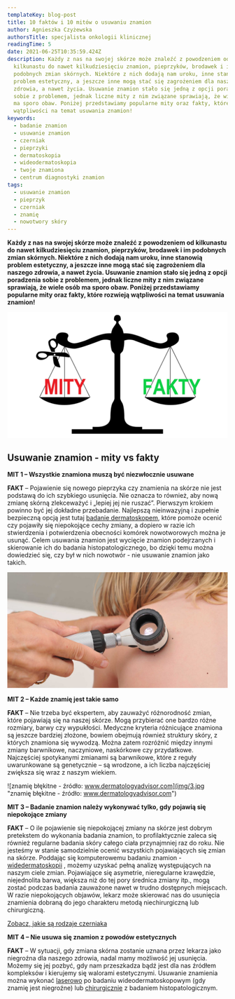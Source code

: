 ```yaml
---
templateKey: blog-post
title: 10 faktów i 10 mitów o usuwaniu znamion
author: Agnieszka Czyżewska
authorsTitle: specjalista onkologii klinicznej
readingTime: 5
date: 2021-06-25T10:35:59.424Z
description: Każdy z nas na swojej skórze może znaleźć z powodzeniem od
  kilkunastu do nawet kilkudziesięciu znamion, pieprzyków, brodawek i im
  podobnych zmian skórnych. Niektóre z nich dodają nam uroku, inne stanowią
  problem estetyczny, a jeszcze inne mogą stać się zagrożeniem dla naszego
  zdrowia, a nawet życia. Usuwanie znamion stało się jedną z opcji poradzenia
  sobie z problemem, jednak liczne mity z nim związane sprawiają, że wiele osób
  ma sporo obaw. Poniżej przedstawiamy popularne mity oraz fakty, które rozwieją
  wątpliwości na temat usuwania znamion!
keywords:
  - badanie znamion
  - usuwanie znamion
  - czerniak
  - pieprzyki
  - dermatoskopia
  - wideodermatoskopia
  - twoje znamiona
  - centrum diagnostyki znamion
tags:
  - usuwanie znamion
  - pieprzyk
  - czerniak
  - znamię
  - nowotwory skóry
---
```

**Każdy z nas na swojej skórze może znaleźć z powodzeniem od kilkunastu do nawet kilkudziesięciu znamion, pieprzyków, brodawek i im podobnych zmian skórnych. Niektóre z nich dodają nam uroku, inne stanowią problem estetyczny, a jeszcze inne mogą stać się zagrożeniem dla naszego zdrowia, a nawet życia. Usuwanie znamion stało się jedną z opcji poradzenia sobie z problemem, jednak liczne mity z nim związane sprawiają, że wiele osób ma sporo obaw. Poniżej przedstawiamy popularne mity oraz fakty, które rozwieją wątpliwości na temat usuwania znamion!**

![Usuwanie znamion - mity vs fakty](img/1.jpg)

## **Usuwanie znamion - mity vs fakty**

**MIT 1 – Wszystkie znamiona muszą być niezwłocznie usuwane**

**FAKT** – Pojawienie się nowego pieprzyka czy znamienia na skórze nie jest podstawą do ich szybkiego usunięcia. Nie oznacza to również, aby nową zmianę skórną zlekceważyć i „lepiej jej nie ruszać”. Pierwszym krokiem powinno być jej dokładne przebadanie. Najlepszą nieinwazyjną i zupełnie bezpieczną opcją jest tutaj [badanie dermatoskopem](https://twojeznamiona.pl/dermatoskopia-badanie-znamion), które pomoże ocenić czy pojawiły się niepokojące cechy zmiany, a dopiero w razie ich stwierdzenia i potwierdzenia obecności komórek nowotworowych można je usunąć. Celem usuwania znamion jest wycięcie znamion podejrzanych i skierowanie ich do badania histopatologicznego, bo dzięki temu można dowiedzieć się, czy był w nich nowotwór - nie usuwanie znamion jako takich.

![Badanie znamion dermatoskopem ręcznym](img/2.jpg "Badanie znamion dermatoskopem ręcznym")



**MIT 2 – Każde znamię jest takie samo**

**FAKT** – Nie trzeba być ekspertem, aby zauważyć różnorodność zmian, które pojawiają się na naszej skórze. Mogą przybierać one bardzo różne rozmiary, barwy czy wypukłości. Medyczne kryteria różnicujące znamiona są jeszcze bardziej złożone, bowiem obejmują również struktury skóry, z których znamiona się wywodzą. Można zatem rozróżnić między innymi zmiany barwnikowe, naczyniowe, naskórkowe czy przydatkowe. Najczęściej spotykanymi zmianami są barwnikowe, które z reguły uwarunkowane są genetycznie – są wrodzone, a ich liczba najczęściej zwiększa się wraz z naszym wiekiem.

![znamię błękitne - źródło: www.dermatologyadvisor.com](img/3.jpg "znamię błękitne - źródło: www.dermatologyadvisor.com")



**MIT 3 – Badanie znamion należy wykonywać tylko, gdy pojawią się niepokojące zmiany**

**FAKT** – O ile pojawienie się niepokojącej zmiany na skórze jest dobrym pretekstem do wykonania badania znamion, to profilaktycznie zaleca się również regularne badania skóry całego ciała przynajmniej raz do roku. Nie jesteśmy w stanie samodzielnie ocenić wszystkich pojawiających się zmian na skórze. Poddając się komputerowemu badaniu znamion - [widedermatoskopii](https://twojeznamiona.pl/wideodermatoskopia-komputerowe-badanie-znamion) , możemy uzyskać pełną analizę występujących na naszym ciele zmian. Pojawiające się asymetrie, nieregularne krawędzie, niejednolita barwa, większa niż do tej pory średnica zmiany itp., mogą zostać podczas badania zauważone nawet w trudno dostępnych miejscach. W razie niepokojących objawów, lekarz może skierować nas do usunięcia znamienia dobraną do jego charakteru metodą niechirurgiczną lub chirurgiczną.

[Zobacz, jakie są rodzaje czerniaka](https://twojeznamiona.pl/czerniak/rodzaje-czerniaka-zdjecia)

**MIT 4 – Nie usuwa się znamion z powodów estetycznych**

**FAKT** – W sytuacji, gdy zmiana skórna zostanie uznana przez lekarza jako niegroźna dla naszego zdrowia, nadal mamy możliwość jej usunięcia. Możemy się jej pozbyć, gdy nam przeszkadza bądź jest dla nas źródłem kompleksów i kierujemy się walorami estetycznymi. Usuwanie znamienia można wykonać [laserowo](https://twojeznamiona.pl/laserowe-usuwanie-znamion) po badaniu wideodermatoskopowym (gdy znamię jest niegroźne) lub [chirurgicznie](https://twojeznamiona.pl/chirurgiczne-usuwanie-znamion) z badaniem histopatologicznym.